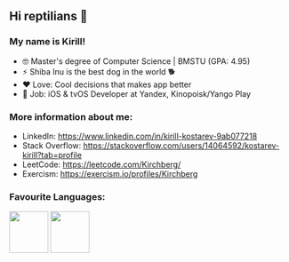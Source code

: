 ## Hi reptilians 🐍
### My name is Kirill!

- 🤓 Master's degree of Computer Science | BMSTU (GPA: 4.95)
- ⚡ Shiba Inu is the best dog in the world 🐕
- ❤️ Love: Cool decisions that makes app better
- 💼 Job: iOS & tvOS Developer at Yandex, Kinopoisk/Yango Play

### More information about me:
* LinkedIn: https://www.linkedin.com/in/kirill-kostarev-9ab077218
* Stack Overflow: https://stackoverflow.com/users/14064592/kostarev-kirill?tab=profile
* LeetCode: https://leetcode.com/Kirchberg/
* Exercism: https://exercism.io/profiles/Kirchberg

### Favourite Languages: ###
<div>
  <p>
    <img align="center" src="https://assets.exercism.org/tracks/swift.svg" width="70" height="75">
    <img align="center" src="https://assets.exercism.org/tracks/ruby.svg" width="70" height="75">
  </p>
</div>
